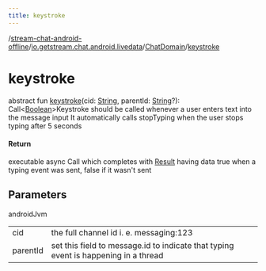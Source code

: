 ```yaml
---
title: keystroke
---
```

/[stream-chat-android-offline](../../index.md)/[io.getstream.chat.android.livedata](../index.md)/[ChatDomain](index.md)/[keystroke](keystroke.md)  
  
  
  
# keystroke  
abstract fun [keystroke](keystroke.md)(cid: [String](https://kotlinlang.org/api/latest/jvm/stdlib/kotlin/-string/index.html), parentId: [String](https://kotlinlang.org/api/latest/jvm/stdlib/kotlin/-string/index.html)?): Call&lt;[Boolean](https://kotlinlang.org/api/latest/jvm/stdlib/kotlin/-boolean/index.html)&gt;Keystroke should be called whenever a user enters text into the message input It automatically calls stopTyping when the user stops typing after 5 seconds  
  
#### Return  
executable async Call which completes with [Result](https://kotlinlang.org/api/latest/jvm/stdlib/kotlin/-result/index.html) having data true when a typing event was sent, false if it wasn't sent  
  
## Parameters  
  
androidJvm  
  
| | |
|---|---|
| <a name="io.getstream.chat.android.livedata/ChatDomain/keystroke/#kotlin.String#kotlin.String?/PointingToDeclaration/"></a>cid| <a name="io.getstream.chat.android.livedata/ChatDomain/keystroke/#kotlin.String#kotlin.String?/PointingToDeclaration/"></a>the full channel id i. e. messaging:123|
| <a name="io.getstream.chat.android.livedata/ChatDomain/keystroke/#kotlin.String#kotlin.String?/PointingToDeclaration/"></a>parentId| <a name="io.getstream.chat.android.livedata/ChatDomain/keystroke/#kotlin.String#kotlin.String?/PointingToDeclaration/"></a>set this field to message.id to indicate that typing event is happening in a thread|
  


